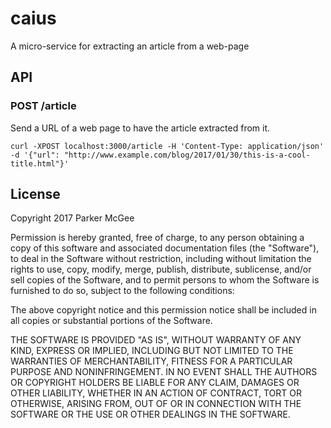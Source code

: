 # caius

A micro-service for extracting an article from a web-page 


## API

### POST /article

Send a URL of a web page to have the article extracted from it.

    curl -XPOST localhost:3000/article -H 'Content-Type: application/json' -d '{"url": "http://www.example.com/blog/2017/01/30/this-is-a-cool-title.html"}'



## License

Copyright 2017 Parker McGee

Permission is hereby granted, free of charge, to any person obtaining a copy of this software and associated documentation files (the "Software"), to deal in the Software without restriction, including without limitation the rights to use, copy, modify, merge, publish, distribute, sublicense, and/or sell copies of the Software, and to permit persons to whom the Software is furnished to do so, subject to the following conditions:

The above copyright notice and this permission notice shall be included in all copies or substantial portions of the Software.

THE SOFTWARE IS PROVIDED "AS IS", WITHOUT WARRANTY OF ANY KIND, EXPRESS OR IMPLIED, INCLUDING BUT NOT LIMITED TO THE WARRANTIES OF MERCHANTABILITY, FITNESS FOR A PARTICULAR PURPOSE AND NONINFRINGEMENT. IN NO EVENT SHALL THE AUTHORS OR COPYRIGHT HOLDERS BE LIABLE FOR ANY CLAIM, DAMAGES OR OTHER LIABILITY, WHETHER IN AN ACTION OF CONTRACT, TORT OR OTHERWISE, ARISING FROM, OUT OF OR IN CONNECTION WITH THE SOFTWARE OR THE USE OR OTHER DEALINGS IN THE SOFTWARE.
